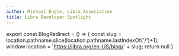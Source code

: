 ```yaml
---
author: Michael Engle, Libra Association
title: Libra Developer Spotlight
---
```

export const BlogRedirect = () => {
  const slug = location.pathname.slice(location.pathname.lastIndexOf('/')+1);
  window.location = 'https://libra.org/en-US/blog/' + slug;
  return null
}

<BlogRedirect />
